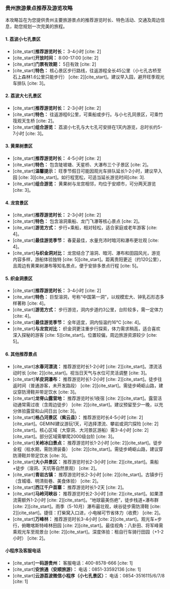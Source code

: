 ### 贵州旅游景点推荐及游览攻略

本攻略旨在为您提供贵州主要旅游景点的推荐游览时长、特色活动、交通及周边信息，助您规划一次完美的旅程。

#### 1. 荔波小七孔景区

* [cite_start]**推荐游览时长：** 3-4小时 [cite: 2]
* [cite_start]**开放时间：** 8:00-17:00 [cite: 2]
* [cite_start]**门票有效期：** 5日有效 [cite: 2]
* [cite_start]**特色：** 核心景区步行路线，往返游程全长45公里（小七孔古桥至石上森林1.6公里只能步行） [cite: 2][cite_start]。建议早入园，避开旺季观光车排队 [cite: 3]。

#### 2. 荔波大七孔景区

* [cite_start]**推荐游览时长：** 2-3小时 [cite: 2]
* [cite_start]**特色：** 往返游程6公里，可乘船或步行。与小七孔同景区，可乘竹筏观天生桥 [cite: 2]。
* [cite_start]**组合游览：** 荔波小七孔与大七孔可安排在1天内游览，总时长约5-7小时 [cite: 3]。

#### 3. 黄果树景区

* [cite_start]**推荐游览时长：** 4-5小时 [cite: 2]
* [cite_start]**特色：** 包含陡坡塘、天星桥、大瀑布三个子景区 [cite: 2]。
* [cite_start]**温馨提示：** 旺季节假日可能因观光车排队延长1-2小时，建议早入园 [cite: 3][cite_start]。如行程宽松，可适当延长游览时间[cite: 3].
* [cite_start]**组合游览：** 黄果树与龙宫相邻，均位于安顺市，可分两天游览 [cite: 3]。

#### 4. 龙宫景区

* [cite_start]**推荐游览时长：** 2-3小时 [cite: 2]
* [cite_start]**特色：** 包含溶洞乘船、龙门飞瀑等核心景点 [cite: 2]。
* [cite_start]**游览方式：** 步行+乘船，相对轻松，适合家庭或老年游客 [cite: 4]。
* [cite_start]**最佳游览季节：** 春夏最佳，水量充沛时暗河和瀑布更壮观 [cite: 4]。
* [cite_start]**与织金洞对比：** 龙宫结合了溶洞、暗河、瀑布和田园风光，游览内容多样，游船体验独特 [cite: 5][cite_start]。距离贵阳更近（约120公里），且周边有黄果树瀑布等知名景点，便于安排多景点行程 [cite: 5]。

#### 5. 织金洞景区

* [cite_start]**推荐游览时长：** 3-4小时 [cite: 2]
* [cite_start]**特色：** 巨型溶洞，号称“中国第一洞”，以规模宏大、钟乳石形态多样著称 [cite: 4]。
* [cite_start]**游览方式：** 步行游览，洞内步道约3公里，台阶较多，需一定体力 [cite: 4]。
* [cite_start]**最佳游览季节：** 全年适宜，洞内恒温约16℃ [cite: 4]。
* [cite_start]**与龙宫对比：** 织金洞更注重步行探索，体力需求稍高，适合喜欢深入探秘的游客 [cite: 5][cite_start]。位置较偏，周边旅游资源较少 [cite: 5]。

#### 6. 其他推荐景点

* [cite_start]**水春河漂流：** 推荐游览时长1-2小时 [cite: 2][cite_start]。漂流活动时长 [cite: 2][cite_start]。视当日天气与水位可灵活调整 [cite: 3]。
* [cite_start]**羊皮洞瀑布：** 推荐游览时长1-2小时 [cite: 2][cite_start]。徒步往返时间（普通游客，未开发路段） [cite: 2][cite_start]。需徒步崎岖山路，建议穿防滑鞋并带足饮水 [cite: 3]。
* [cite_start]**龙脊山露营地：** 推荐游览时长1夜宿 [cite: 2][cite_start]。露营活动通常需过夜（含周边徒步） [cite: 2][cite_start]。建议预留至少一晚，以充分体验露营和山间日出 [cite: 3]。
* [cite_start]**格凸河景区（紫云县）：** 推荐游览时长4-5小时 [cite: 2][cite_start]。GEMINI建议游玩1天，可选择漂流、攀岩或洞穴探险 [cite: 2][cite_start]。核心区域（大穿洞、大河景区游船）需3-4小时 [cite: 2][cite_start]。部分区域需攀爬2000级台阶 [cite: 3]。
* [cite_start]**关岭冰臼景点：** 推荐游览时长1-2小时 [cite: 2][cite_start]。徒步全程（枯水期，需防滑装备） [cite: 2][cite_start]。需徒步崎岖山路，建议穿防滑鞋并带足饮水 [cite: 3]。
* [cite_start]**大小井景区：** 推荐游览时长2-3小时 [cite: 2][cite_start]。乘船+徒步（溶洞、天坑等自然景观） [cite: 2]。
* [cite_start]**青岩古镇：** 推荐游览时长2-3小时 [cite: 2][cite_start]。古镇步行（含城墙、明清街巷、美食体验） [cite: 2]。
* [cite_start]**西江千户苗寨：** 推荐游览时长1-2天 [cite: 2]。
* [cite_start]**马岭河峡谷：** 推荐游览时长2-3小时 [cite: 2][cite_start]。如果漂流需额外1-2小时 [cite: 2][cite_start]。“地球最美伤疤”，徒步栈道+瀑布群 [cite: 2][cite_start]。雨季（5-10月）瀑布最壮观，峡谷徒步需防滑鞋 [cite: 2][cite_start]。捷径：打柴窝入口进，小电梯可节省体力（收费） [cite: 2]。
* [cite_start]**万峰林：** 推荐游览时长3-4小时 [cite: 2][cite_start]。观光车+步行，俯瞰喀斯特峰林田园 [cite: 2][cite_start]。最佳视角：八卦田、将军峰需乘观光车至观景台 [cite: 2][cite_start]。深度体验：租自行车骑行田园（+1-2小时） [cite: 2]。

#### 小程序及客服电话

* [cite_start]**一码游贵州：** 客服电话：400-8578-666 [cite: 1]
* [cite_start]**安旅通（安顺旅游）：** 电话：0851-33592136 [cite: 1]
* [cite_start]**云游荔波微信小程序（小七孔景区）：** 电话：0854-3516115/6/7/8 [cite: 1]